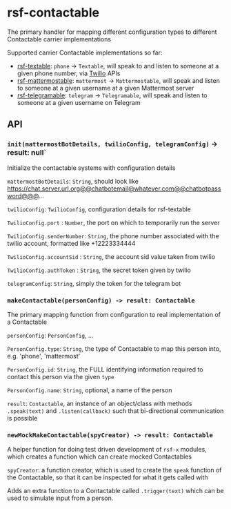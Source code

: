 # rsf-contactable

The primary handler for mapping different configuration types to different Contactable carrier implementations


Supported carrier Contactable implementations so far: 
- [rsf-textable](https://github.com/rapid-sensemaking-framework/rsf-textable): `phone` -> `Textable`, will speak to and listen to someone at a given phone number, via [Twilio](https://www.twilio.com/) APIs
- [rsf-mattermostable](https://github.com/rapid-sensemaking-framework/rsf-mattermostable): `mattermost` -> `Mattermostable`, will speak and listen to someone at a given username at a given Mattermost server
- [rsf-telegramable](https://github.com/rapid-sensemaking-framework/rsf-telegramable): `telegram` -> `Telegramable`, will speak and listen to someone at a given username on Telegram

## API

### `init(mattermostBotDetails, twilioConfig, telegramConfig)` -> result: null`

Initialize the contactable systems with configuration details

`mattermostBotDetails`: `String`, should look like https://chat.server.url.org@@chatbotemail@whatever.com@@chatbotpassword@@@...

`twilioConfig`: `TwilioConfig`, configuration details for rsf-textable

`TwilioConfig.port`        : `Number`, the port on which to temporarily run the server

`TwilioConfig.senderNumber`: `String`, the phone number associated with the twilio account, formatted like +12223334444

`TwilioConfig.accountSid`  : `String`, the account sid value taken from twilio

`TwilioConfig.authToken`   : `String`, the secret token given by twilio

`telegramConfig`: `String`, simply the token for the telegram bot


### `makeContactable(personConfig) -> result: Contactable`

The primary mapping function from configuration to real implementation of a Contactable

`personConfig`: `PersonConfig`, ...

`PersonConfig.type`: `String`, the type of Contactable to map this person into, e.g. 'phone', 'mattermost'

`PersonConfig.id`: `String`, the FULL identifying information required to contact this person via the given `type`

`PersonConfig.name`: `String`, optional, a name of the person

`result`: `Contactable`, an instance of an object/class with methods `.speak(text)` and `.listen(callback)` such that bi-directional communication is possible


### `newMockMakeContactable(spyCreator) -> result: Contactable`

A helper function for doing test driven development of `rsf-x` modules, which creates a function which can create mocked Contactables

`spyCreator`: a function creator, which is used to create the `speak` function of the Contactable, so that it can be inspected for what it gets called with

Adds an extra function to a Contactable called `.trigger(text)` which can be used to simulate input from a person.